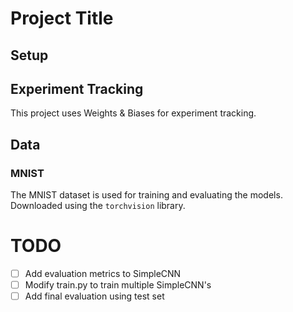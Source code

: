 # Project Title

## Setup

## Experiment Tracking
This project uses Weights & Biases for experiment tracking. 

## Data
### MNIST
The MNIST dataset is used for training and evaluating the models. Downloaded using the `torchvision` library.

# TODO
- [ ] Add evaluation metrics to SimpleCNN
- [ ] Modify train.py to train multiple SimpleCNN's
- [ ] Add final evaluation using test set